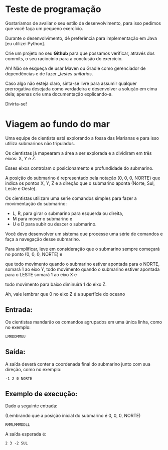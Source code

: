 # Teste de programação

Gostaríamos de avaliar o seu estilo de desenvolvimento, para isso pedimos que você faça um pequeno exercício.

Durante o desenvolvimento, dê preferência para implementação em Java [eu utilizei Python].

Crie um projeto no seu __Github__ para que possamos verificar, através dos commits, o seu raciocínio para a conclusão do exercício.

Ah! Não se esqueça de usar Maven ou Gradle como gerenciador de dependências e de fazer __testes unitários_.

Caso algo não esteja claro, sinta-se livre para assumir qualquer prerrogativa desejada como verdadeira e
desenvolver a solução em cima dela; apenas crie uma documentação explicando-a.

Divirta-se!


# Viagem ao fundo do mar

Uma equipe de cientista está explorando a fossa das Marianas e para isso utiliza submarinos não tripulados.

Os cientistas já mapearam a área a ser explorada e a dividiram em três eixos: X, Y e Z.

Esses eixos controlam o posicionamento e profundidade do submarino.

A posição do submarino é representado pela notação (0, 0, 0, NORTE) que indica os pontos X, Y, Z e
a direção que o submarino aponta (Norte, Sul, Leste e Oeste).

Os cientistas utilizam uma serie comandos simples para fazer a movimentação do submarino:

+ L, R, para girar o submarino para esquerda ou direita,
+ M para mover o submarino e
+ U e D para subir ou descer o submarino.

Você deve desenvolver um sistema que processe uma série de comandos e faça a navegação desse submarino.

Para simplificar, leve em consideração que o submarino sempre começará no ponto (0, 0, 0, NORTE) e

que todo movimento quando o submarino estiver apontada para o NORTE, somará 1 ao eixo Y,
todo movimento quando o submarino estiver apontada para o LESTE somará 1 ao eixo X e

todo movimento para baixo diminuirá 1 do eixo Z.

Ah, vale lembrar que 0 no eixo Z é a superfície do oceano


## Entrada:

Os cientistas mandarão os comandos agrupados em uma única linha, como no exemplo:

```
LMRDDMMUU
```


## Saída:

A saída deverá conter a coordenada final do submarino junto com sua direção, como no exemplo:

```
-1 2 0 NORTE
```


## Exemplo de execução:


Dado a seguinte entrada:

(Lembrando que a posição inicial do submarino é 0, 0, 0, NORTE)

```
RMMLMMMDDLL
```

A saída esperada é:

```
2 3 -2 SUL
```
